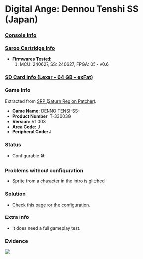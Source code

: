 # Digital Ange: Dennou Tenshi SS (Japan)

### [Console Info](../../../../Info/Consoles/VA13/README.md)

### [Saroo Cartridge Info](../../../../Info/Cartridges/RetroGameParadiseStore/1.32F/README.md)

- <b>Firmwares Tested:</b>
  1. MCU: 240627, SS: 240627, FPGA: 05 - v0.6

### [SD Card Info (Lexar - 64 GB - exFat)](../../../../Info/SdCards/Lexar/64GB/exfat/README.md)

### Game Info

Extracted from [SRP (Saturn Region Patcher)](https://segaxtreme.net/resources/saturn-region-patcher.81/download).

- <b>Game Name:</b> DENNO TENSI-SS-
- <b>Product Number:</b> T-33003G
- <b>Version:</b> V1.003
- <b>Area Code:</b> J
- <b>Peripheral Code:</b> J

### Status

- Configurable :hammer_and_wrench:

### Problems without configuration

- Sprite from a character in the intro is glitched

### Solution

- [Check this page for the configuration](https://github.com/williamdsw/saroo-configuration-list/blob/master/Regions/Retails/Japan/T-33003G/README.md).

### Extra Info

- It does need a full gameplay test.

### Evidence

[![](https://img.youtube.com/vi/H_JK3DYCFHw/0.jpg)](https://www.youtube.com/watch?v=H_JK3DYCFHw)
